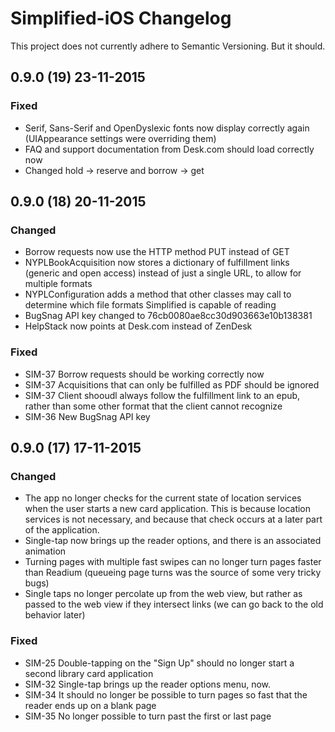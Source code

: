 # Simplified-iOS Changelog
This project does not currently adhere to Semantic Versioning. But it should.

## 0.9.0 (19) 23-11-2015
### Fixed
- Serif, Sans-Serif and OpenDyslexic fonts now display correctly again (UIAppearance settings were overriding them)
- FAQ and support documentation from Desk.com should load correctly now
- Changed hold -> reserve and borrow -> get

## 0.9.0 (18) 20-11-2015
### Changed
- Borrow requests now use the HTTP method PUT instead of GET
- NYPLBookAcquisition now stores a dictionary of fulfillment links (generic and open access) instead of just a single URL, to allow for multiple formats
- NYPLConfiguration adds a method that other classes may call to determine which file formats Simplified is capable of reading
- BugSnag API key changed to 76cb0080ae8cc30d903663e10b138381
- HelpStack now points at Desk.com instead of ZenDesk

### Fixed
- SIM-37 Borrow requests should be working correctly now
- SIM-37 Acquisitions that can only be fulfilled as PDF should be ignored
- SIM-37 Client shooudl always follow the fulfillment link to an epub, rather than some other format that the client cannot recognize
- SIM-36 New BugSnag API key

## 0.9.0 (17) 17-11-2015
### Changed
- The app no longer checks for the current state of location services when the user starts a new card application. This is because location services is not necessary, and because that check occurs at a later part of the application.
- Single-tap now brings up the reader options, and there is an associated animation
- Turning pages with multiple fast swipes can no longer turn pages faster than Readium (queueing page turns was the source of some very tricky bugs)
- Single taps no longer percolate up from the web view, but rather as passed to the web view if they intersect links (we can go back to the old behavior later)
 
### Fixed
- SIM-25 Double-tapping on the "Sign Up" should no longer start a second library card application
- SIM-32 Single-tap brings up the reader options menu, now.
- SIM-34 It should no longer be possible to turn pages so fast that the reader ends up on a blank page
- SIM-35 No longer possible to turn past the first or last page